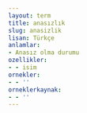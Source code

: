 ```yaml
---
layout: term
title: anasızlık
slug: anasizlik
lisan: Türkçe
anlamlar:
- Anasız olma durumu
ozellikler:
- - isim
ornekler:
- - ''
orneklerkaynak:
- - ''
---
```

